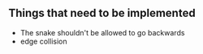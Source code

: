 Things that need to be implemented
--
* The snake shouldn't be allowed to go backwards
* edge collision
